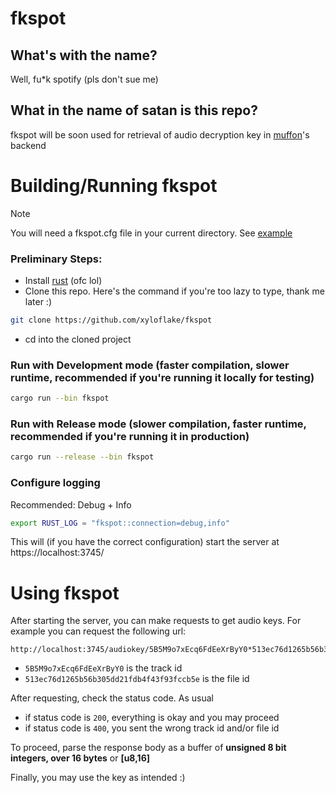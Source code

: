 # fkspot

## What's with the name?
Well, fu*k spotify (pls don't sue me)

## What in the name of satan is this repo?
fkspot will be soon used for retrieval of audio decryption key in [muffon](https://github.com/staniel359/muffon)'s backend

# Building/Running fkspot
>[!NOTE]
>You will need a fkspot.cfg file in your current directory. See [example](https://github.com/xyloflake/fkspot/blob/dev/fkspot.cfg)

### Preliminary Steps:
- Install [rust](https://rust-lang.org) (ofc lol)
- Clone this repo. Here's the command if you're too lazy to type, thank me later :)
```bash
git clone https://github.com/xyloflake/fkspot
```
- cd into the cloned project
  
### Run with Development mode (faster compilation, slower runtime, recommended if you're running it locally for testing)
```bash
cargo run --bin fkspot
```
### Run with Release mode (slower compilation, faster runtime, recommended if you're running it in production)
```bash
cargo run --release --bin fkspot
```
### Configure logging
Recommended: Debug + Info
```bash
export RUST_LOG = "fkspot::connection=debug,info"
```

This will (if you have the correct configuration) start the server at https://localhost:3745/

# Using fkspot
After starting the server, you can make requests to get audio keys.
For example you can request the following url:
```
http://localhost:3745/audiokey/5B5M9o7xEcq6FdEeXrByY0*513ec76d1265b56b305dd21fdb4f43f93fccb5e
```
- `5B5M9o7xEcq6FdEeXrByY0` is the track id
-  `513ec76d1265b56b305dd21fdb4f43f93fccb5e` is the file id

After requesting, check the status code. As usual
- if status code is `200`, everything is okay and you may proceed
- if status code is `400`, you sent the wrong track id and/or file id

To proceed, parse the response body as a buffer of **unsigned 8 bit integers, over 16 bytes** or **[u8,16]**

Finally, you may use the key as intended :)
